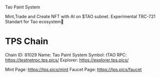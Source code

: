 Tao Paint System

Mint,Trade and Create NFT with AI on $TAO subnet. Experimental TRC-721 Standart for Tao ecosystem🎨

# TPS Chain #
Chain ID: 81029
Name: Tao Paint System
Symbol: tTAO
RPC: https://testnetrpc.tps.pics/
Explorer: https://explorer.tps.pics/


Mint Page: https://tps.pics/mint
Faucet Page: https://tps.pics/faucet
